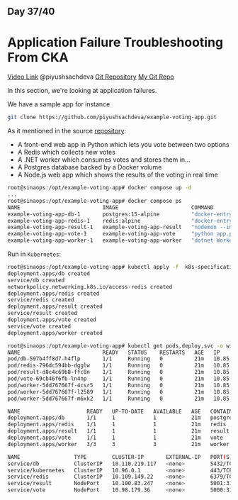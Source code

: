 ## Day 37/40
# Application Failure Troubleshooting From CKA
[Video Link](https://www.youtube.com/watch?v=Mil0HUtPg6I)
@piyushsachdeva 
[Git Repository](https://github.com/piyushsachdeva/CKA-2024/)
[My Git Repo](https://github.com/sina14/40daysofkubernetes)


In this section, we're looking at application failures.

We have a sample app for instance

```sh
git clone https://github.com/piyushsachdeva/example-voting-app.git

```

As it mentioned in the source [repository](https://github.com/piyushsachdeva/example-voting-app):

- A front-end web app in Python which lets you vote between two options
- A Redis which collects new votes
- A .NET worker which consumes votes and stores them in…
- A Postgres database backed by a Docker volume
- A Node.js web app which shows the results of the voting in real time

```sh
root@sinaops:/opt/example-voting-app# docker compose up -d
...
root@sinaops:/opt/example-voting-app# docker compose ps
NAME                          IMAGE                       COMMAND                  SERVICE   CREATED          STATUS                    PORTS
example-voting-app-db-1       postgres:15-alpine          "docker-entrypoint.s…"   db        32 seconds ago   Up 31 seconds (healthy)   5432/tcp
example-voting-app-redis-1    redis:alpine                "docker-entrypoint.s…"   redis     32 seconds ago   Up 31 seconds (healthy)   6379/tcp
example-voting-app-result-1   example-voting-app-result   "nodemon --inspect=0…"   result    32 seconds ago   Up 25 seconds             127.0.0.1:9229->9229/tcp, 0.0.0.0:5001->80/tcp, :::5001->80/tcp
example-voting-app-vote-1     example-voting-app-vote     "python app.py"          vote      32 seconds ago   Up 25 seconds (healthy)   0.0.0.0:5000->80/tcp, :::5000->80/tcp
example-voting-app-worker-1   example-voting-app-worker   "dotnet Worker.dll"      worker    32 seconds ago   Up 26 seconds

```

Run in `Kubernetes`:

```sh
root@sinaops:/opt/example-voting-app# kubectl apply -f  k8s-specifications/
deployment.apps/db created
service/db created
networkpolicy.networking.k8s.io/access-redis created
deployment.apps/redis created
service/redis created
deployment.apps/result created
service/result created
deployment.apps/vote created
service/vote created
deployment.apps/worker created

```

```sh
root@sinaops:/opt/example-voting-app# kubectl get pods,deploy,svc -o wide
NAME                          READY   STATUS    RESTARTS   AGE   IP           NODE         NOMINATED NODE   READINESS GATES
pod/db-597b4ff8d7-h4flp       1/1     Running   0          21m   10.85.0.10   cloudy.net   <none>           <none>
pod/redis-796dc594bb-dgglw    1/1     Running   0          21m   10.85.0.11   cloudy.net   <none>           <none>
pod/result-d8c4c69b8-ffc8n    1/1     Running   0          21m   10.85.0.16   cloudy.net   <none>           <none>
pod/vote-69cb46f6fb-ln4np     1/1     Running   0          21m   10.85.0.12   cloudy.net   <none>           <none>
pod/worker-5dd767667f-4csr5   1/1     Running   0          21m   10.85.0.15   cloudy.net   <none>           <none>
pod/worker-5dd767667f-l2589   1/1     Running   0          21m   10.85.0.13   cloudy.net   <none>           <none>
pod/worker-5dd767667f-m6xk2   1/1     Running   0          21m   10.85.0.14   cloudy.net   <none>           <none>

NAME                     READY   UP-TO-DATE   AVAILABLE   AGE   CONTAINERS   IMAGES                                  SELECTOR
deployment.apps/db       1/1     1            1           21m   postgres     postgres:15-alpine                      app=db
deployment.apps/redis    1/1     1            1           21m   redis        redis:alpine                            app=redis
deployment.apps/result   1/1     1            1           21m   result       dockersamples/examplevotingapp_result   app=result
deployment.apps/vote     1/1     1            1           21m   vote         dockersamples/examplevotingapp_vote     app=vote
deployment.apps/worker   3/3     3            3           21m   worker       dockersamples/examplevotingapp_worker   app=worker

NAME                 TYPE        CLUSTER-IP       EXTERNAL-IP   PORT(S)          AGE   SELECTOR
service/db           ClusterIP   10.110.219.117   <none>        5432/TCP         21m   app=db
service/kubernetes   ClusterIP   10.96.0.1        <none>        443/TCP          2d    <none>
service/redis        ClusterIP   10.109.149.22    <none>        6379/TCP         21m   app=redis
service/result       NodePort    10.100.83.247    <none>        5001:31001/TCP   21m   app=results
service/vote         NodePort    10.98.179.36     <none>        5000:31000/TCP   21m   app=vote

```









